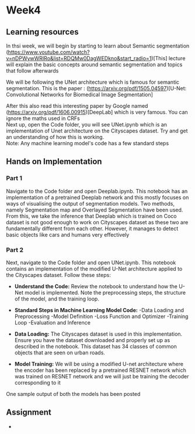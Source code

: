 # Week4

## Learning resources
In thsi week, we will begin by starting to learn about Semantic segmentation 
(https://www.youtube.com/watch?v=nDPWywWRIRo&list=RDQMw0DagWEDkno&start_radio=1)[This] lecture will explain the basic concepts around semantic segmentation and topics that follow afterwards  

We will be following the UNet architecture which is famous for semantic segmentation. This is the paper : (https://arxiv.org/pdf/1505.04597)[U-Net: Convolutional Networks for Biomedical
 Image Segmentation]   

After this also read this interesting paper by Google named (https://arxiv.org/pdf/1606.00915)[DeepLab] which is very famous. You can ignore the maths used in CRFs  
 Next up, open the Code folder, you will see UNet.ipynb which is an implementation of Unet architecture on the Cityscapes dataset. Try and get an understanding of how this is working.   
Note: Any machine learning model's code has a few standard steps

## Hands on Implementation

### Part 1
Navigate to the Code folder and open Deeplab.ipynb. This notebook has an implementation of a pretrained Deeplab network and this mostly focuses on ways of visualising the output of segmentation models. Two methods, namely Segmentation map and Overlayed Segmentation have been used.  
From this, we take the inference that Deeplab which is trained on Coco dataset is not good enough to work on Cityscapes dataset as these two are fundamentally different from each other. However, it manages to detect basic objects like cars and humans very effectively

### Part 2
Next, navigate to the Code folder and open UNet.ipynb. This notebook contains an implementation of the modified U-Net architecture applied to the Cityscapes dataset. Follow these steps:  

- **Understand the Code:**  Review the notebook to understand how the U-Net model is implemented. Note the preprocessing steps, the structure of the model, and the training loop.
- **Standard Steps in Machine Learning Model Code:** 
  -Data Loading and Preprocessing
  -Model Definition
  -Loss Function and Optimizer
  -Training Loop
  -Evaluation and Inference



- **Data Loading:** The Cityscapes dataset is used in this implementation. Ensure you have the dataset downloaded and properly set up as described in the notebook. This dataset has 34 classes of common objects that are seen on urban roads.
- **Model Training:** We will be using a modified U-net architecture where the encoder has been replaced by a pretrained RESNET network which was trained on RESNET network and we will just be training the decoder corresponding to it

One sample output of both the models has been posted  

## Assignment


- 
